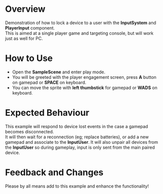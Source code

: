 # Overview
Demonstration of how to lock a device to a user with the <B>InputSystem</B> and <B>PlayerInput</B> component.  
This is aimed at a single player game and targeting console, but will work just as well for PC.

# How to Use
- Open the <B>SampleScene</B> and enter play mode.
- You will be greeted with the player engagement screen, press <B>A</B> button on gamepad or <B>SPACE</B> on keyboard.
- You can move the sprite with <B>left thumbstick</B> for gamepad or <B>WADS</B> on keyboard.

# Expected Behaviour
This example will respond to device lost events in the case a gamepad becomes disconnected.  
It will then wait for a reconnection (eg; replace batteries), or add a new gamepad and associate to the <B>InputUser</B>.
It will also unpair all devices from the <B>InputUser</B> so during gameplay, input is only sent from the main paired device.

# Feedback and Changes
Please by all means add to this example and enhance the functionality!
